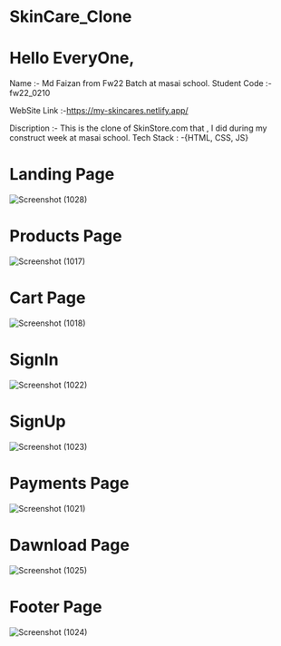 # SkinCare_Clone

# Hello EveryOne,
 Name :- Md Faizan from Fw22 Batch at masai school. Student Code :- fw22_0210

 WebSite Link :-https://my-skincares.netlify.app/
 
 Discription :- This is the clone of SkinStore.com that , I did during my construct week at masai school.
 Tech Stack : -{HTML, CSS, JS}


# Landing Page
![Screenshot (1028)](https://user-images.githubusercontent.com/106812942/215109393-cfcfb68a-7de0-4554-9380-7d3b65e4f9b6.png)


# Products Page
![Screenshot (1017)](https://user-images.githubusercontent.com/106812942/215070828-4296acb0-abaa-45ed-b4f9-ca26cff111fd.png)

# Cart Page
![Screenshot (1018)](https://user-images.githubusercontent.com/106812942/215070887-55c89b15-5ace-4fb6-a3e7-cafbb1776f66.png)

# SignIn
![Screenshot (1022)](https://user-images.githubusercontent.com/106812942/215070959-92c1b90c-bd86-4ebc-878f-4fb2658468f1.png)

# SignUp
![Screenshot (1023)](https://user-images.githubusercontent.com/106812942/215070982-6aa0cc4b-f0d4-4dbc-98ea-78f925130dc7.png)

# Payments Page
![Screenshot (1021)](https://user-images.githubusercontent.com/106812942/215071063-e997f338-5f71-4196-967c-9ba2b5c22095.png)

# Dawnload Page
![Screenshot (1025)](https://user-images.githubusercontent.com/106812942/215071188-bedd62a2-cbaa-497a-b3d3-938eab028d6e.png)

# Footer Page
![Screenshot (1024)](https://user-images.githubusercontent.com/106812942/215071225-5550b0b1-3210-4113-9a43-21ec6819aac1.png)
